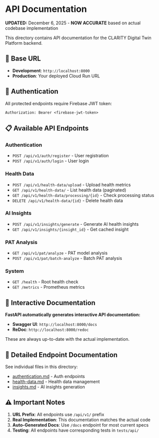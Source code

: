 # API Documentation

**UPDATED:** December 6, 2025 - **NOW ACCURATE** based on actual codebase implementation

This directory contains API documentation for the CLARITY Digital Twin Platform backend.

## 🎯 Base URL

- **Development**: `http://localhost:8000`
- **Production**: Your deployed Cloud Run URL

## 🔐 Authentication

All protected endpoints require Firebase JWT token:

```
Authorization: Bearer <firebase-jwt-token>
```

## 📋 Available API Endpoints

### Authentication

- `POST /api/v1/auth/register` - User registration
- `POST /api/v1/auth/login` - User login

### Health Data  

- `POST /api/v1/health-data/upload` - Upload health metrics
- `GET /api/v1/health-data/` - List health data (paginated)
- `GET /api/v1/health-data/processing/{id}` - Check processing status
- `DELETE /api/v1/health-data/{id}` - Delete health data

### AI Insights

- `POST /api/v1/insights/generate` - Generate AI health insights
- `GET /api/v1/insights/{insight_id}` - Get cached insight

### PAT Analysis

- `GET /api/v1/pat/analyze` - PAT model analysis
- `POST /api/v1/pat/batch-analyze` - Batch PAT analysis

### System

- `GET /health` - Root health check
- `GET /metrics` - Prometheus metrics

## 📖 Interactive Documentation

**FastAPI automatically generates interactive API documentation:**

- **Swagger UI**: `http://localhost:8000/docs`
- **ReDoc**: `http://localhost:8000/redoc`

These are always up-to-date with the actual implementation.

## 📝 Detailed Endpoint Documentation

See individual files in this directory:

- [authentication.md](./authentication.md) - Auth endpoints
- [health-data.md](./health-data.md) - Health data management
- [insights.md](./insights.md) - AI insights generation

## ⚠️ Important Notes

1. **URL Prefix**: All endpoints use `/api/v1/` prefix
2. **Real Implementation**: This documentation matches the actual code
3. **Auto-Generated Docs**: Use `/docs` endpoint for most current specs
4. **Testing**: All endpoints have corresponding tests in `tests/api/`
